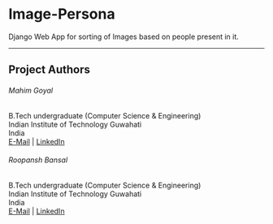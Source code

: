 # Image-Persona

Django Web App for sorting of Images based on people present in it.

--------------------------------

## Project Authors
###### Mahim Goyal
B.Tech undergraduate (Computer Science & Engineering)  
Indian Institute of Technology Guwahati  
India  
[E-Mail](mailto:mahim97@gmail.com)  |  [LinkedIn](https://www.linkedin.com/in/mahimg/)

###### Roopansh Bansal
B.Tech undergraduate (Computer Science & Engineering)  
Indian Institute of Technology Guwahati  
India  
[E-Mail](mailto:roopansh.bansal@gmail.com)  |  [LinkedIn](https://www.linkedin.com/in/roopansh-bansal)
